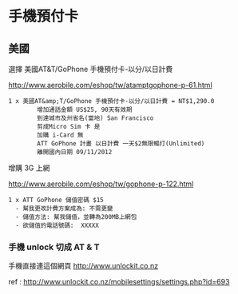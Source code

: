 # 手機預付卡

## 美國

選擇 美國AT&T/GoPhone 手機預付卡-以分/以日計費

<http://www.aerobile.com/eshop/tw/atamptgophone-p-61.html>


```
1 x 美國AT&amp;T/GoPhone 手機預付卡-以分/以日計費 = NT$1,290.0
        增加通話金額 US$25, 90天有效期
        到達城市及州省名(當地) San Francisco
        剪成Micro Sim 卡 是
        加購 i-Card 無
        ATT GoPhone 計畫 以日計費 一天$2無限暢打(Unlimited)
        離開國內日期 09/11/2012
```

增購 3G 上網

<http://www.aerobile.com/eshop/tw/gophone-p-122.html>

```
1 x ATT GoPhone 儲值密碼 $15
  - 幫我更改計費方案成為: 不需更變
  - 儲值方法: 幫我儲值，並轉為200MB上網包
  - 欲儲值的電話號碼:  XXXXX
```

### 手機 unlock 切成 AT & T

手機直接連這個網頁 <http://www.unlockit.co.nz>

ref : <http://www.unlockit.co.nz/mobilesettings/settings.php?id=693>